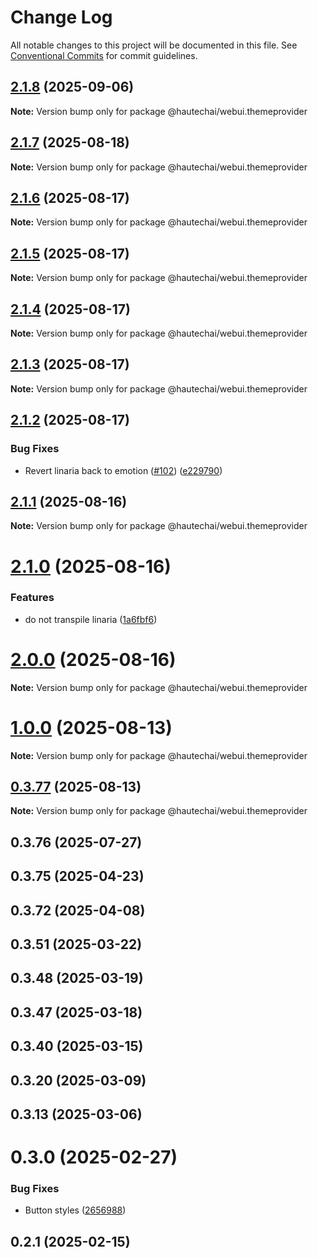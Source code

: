 # Change Log

All notable changes to this project will be documented in this file.
See [Conventional Commits](https://conventionalcommits.org) for commit guidelines.

## [2.1.8](https://github.com/HautechAI/webui/compare/@hautechai/webui.themeprovider@2.1.7...@hautechai/webui.themeprovider@2.1.8) (2025-09-06)

**Note:** Version bump only for package @hautechai/webui.themeprovider

## [2.1.7](https://github.com/HautechAI/webui/compare/@hautechai/webui.themeprovider@2.1.6...@hautechai/webui.themeprovider@2.1.7) (2025-08-18)

**Note:** Version bump only for package @hautechai/webui.themeprovider

## [2.1.6](https://github.com/HautechAI/webui/compare/@hautechai/webui.themeprovider@2.1.5...@hautechai/webui.themeprovider@2.1.6) (2025-08-17)

**Note:** Version bump only for package @hautechai/webui.themeprovider

## [2.1.5](https://github.com/HautechAI/webui/compare/@hautechai/webui.themeprovider@2.1.4...@hautechai/webui.themeprovider@2.1.5) (2025-08-17)

**Note:** Version bump only for package @hautechai/webui.themeprovider

## [2.1.4](https://github.com/HautechAI/webui/compare/@hautechai/webui.themeprovider@2.1.3...@hautechai/webui.themeprovider@2.1.4) (2025-08-17)

**Note:** Version bump only for package @hautechai/webui.themeprovider

## [2.1.3](https://github.com/HautechAI/webui/compare/@hautechai/webui.themeprovider@2.1.2...@hautechai/webui.themeprovider@2.1.3) (2025-08-17)

**Note:** Version bump only for package @hautechai/webui.themeprovider

## [2.1.2](https://github.com/HautechAI/webui/compare/@hautechai/webui.themeprovider@2.1.1...@hautechai/webui.themeprovider@2.1.2) (2025-08-17)

### Bug Fixes

- Revert linaria back to emotion ([#102](https://github.com/HautechAI/webui/issues/102)) ([e229790](https://github.com/HautechAI/webui/commit/e229790dae8eba4b3037bbe41365e5a73ab7f6dc))

## [2.1.1](https://github.com/HautechAI/webui/compare/@hautechai/webui.themeprovider@2.1.0...@hautechai/webui.themeprovider@2.1.1) (2025-08-16)

**Note:** Version bump only for package @hautechai/webui.themeprovider

# [2.1.0](https://github.com/HautechAI/webui/compare/@hautechai/webui.themeprovider@1.0.0...@hautechai/webui.themeprovider@2.1.0) (2025-08-16)

### Features

- do not transpile linaria ([1a6fbf6](https://github.com/HautechAI/webui/commit/1a6fbf6353a0e5028040006b5045170cf83f1ba0))

# [2.0.0](https://github.com/HautechAI/webui/compare/@hautechai/webui.themeprovider@1.0.0...@hautechai/webui.themeprovider@2.0.0) (2025-08-16)

**Note:** Version bump only for package @hautechai/webui.themeprovider

# [1.0.0](https://github.com/HautechAI/webui/compare/@hautechai/webui.themeprovider@0.3.77...@hautechai/webui.themeprovider@1.0.0) (2025-08-13)

**Note:** Version bump only for package @hautechai/webui.themeprovider

## [0.3.77](https://github.com/HautechAI/webui/compare/@hautechai/webui.themeprovider@0.3.76...@hautechai/webui.themeprovider@0.3.77) (2025-08-13)

**Note:** Version bump only for package @hautechai/webui.themeprovider

## 0.3.76 (2025-07-27)

## 0.3.75 (2025-04-23)

## 0.3.72 (2025-04-08)

## 0.3.51 (2025-03-22)

## 0.3.48 (2025-03-19)

## 0.3.47 (2025-03-18)

## 0.3.40 (2025-03-15)

## 0.3.20 (2025-03-09)

## 0.3.13 (2025-03-06)

# 0.3.0 (2025-02-27)

### Bug Fixes

- Button styles ([2656988](https://github.com/HautechAI/webui/commit/2656988763cfa46585598d7a8840805249487753))

## 0.2.1 (2025-02-15)
